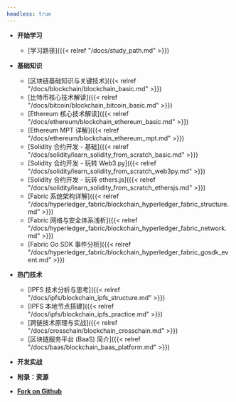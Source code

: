 ```yaml
---
headless: true
---
```


- **开始学习**
  - [学习路径]({{< relref "/docs/study_path.md" >}})

- **基础知识**
  - [区块链基础知识与关键技术]({{< relref "/docs/blockchain/blockchain_basic.md" >}})
  - [比特币核心技术解读]({{< relref "/docs/bitcoin/blockchain_bitcoin_basic.md" >}})
  - [Ethereum 核心技术解读]({{< relref "/docs/ethereum/blockchain_ethereum_basic.md" >}})
  - [Ethereum MPT 详解]({{< relref "/docs/ethereum/blockchain_ethereum_mpt.md" >}})
  - [Solidity 合约开发 - 基础]({{< relref "/docs/solidity/learn_solidity_from_scratch_basic.md" >}})
  - [Solidity 合约开发 - 玩转 Web3.py]({{< relref "/docs/solidity/learn_solidity_from_scratch_web3py.md" >}})
  - [Solidity 合约开发 - 玩转 ethers.js]({{< relref "/docs/solidity/learn_solidity_from_scratch_ethersjs.md" >}})
  - [Fabric 系统架构详解]({{< relref "/docs/hyperledger_fabric/blockchain_hyperledger_fabric_structure.md" >}})
  - [Fabric 网络与安全体系浅析]({{< relref "/docs/hyperledger_fabric/blockchain_hyperledger_fabric_network.md" >}})
  - [Fabric Go SDK 事件分析]({{< relref "/docs/hyperledger_fabric/blockchain_hyperledger_fabric_gosdk_event.md" >}})

- **热门技术**
  - [IPFS 技术分析与思考]({{< relref "/docs/ipfs/blockchain_ipfs_structure.md" >}})
  - [IPFS 本地节点搭建]({{< relref "/docs/ipfs/blockchain_ipfs_practice.md" >}})
  - [跨链技术原理与实战]({{< relref "/docs/crosschain/blockchain_crosschain.md" >}})
  - [区块链服务平台 (BaaS) 简介]({{< relref "/docs/baas/blockchain_baas_platform.md" >}})

- **开发实战**

- **附录：资源**

- [**Fork on Github**](https://github.com/pseudoyu/blockchain-guide)
